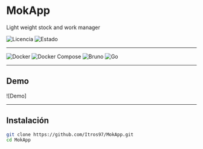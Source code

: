 # MokApp
Light weight stock and work manager

![Licencia](https://img.shields.io/badge/licencia-MIT-green)
![Estado](https://img.shields.io/badge/estado-en%20desarrollo-yellow)

---
![Docker](https://img.shields.io/badge/Docker-2496ED?logo=docker&logoColor=white)
![Docker Compose](https://img.shields.io/badge/Docker%20Compose-2496ED?logo=docker&logoColor=white)
![Bruno](https://img.shields.io/badge/Bruno-FF6B6B?logo=bruno&logoColor=white)
![Go](https://img.shields.io/badge/Go-00ADD8?logo=go&logoColor=white)

---

## Demo
![Demo]

---

## Instalación
```bash
git clone https://github.com/Itros97/MokApp.git
cd MokApp

